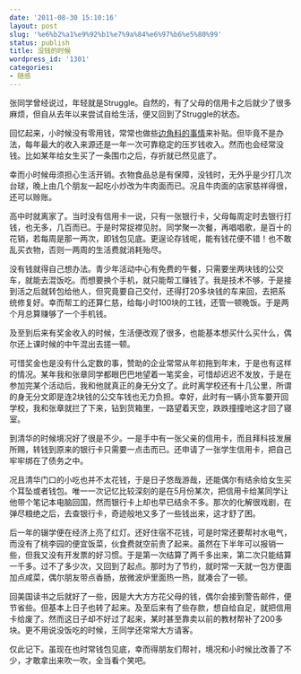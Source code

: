 ```yaml
---
date: '2011-08-30 15:10:16'
layout: post
slug: '%e6%b2%a1%e9%92%b1%e7%9a%84%e6%97%b6%e5%80%99'
status: publish
title: 没钱的时候
wordpress_id: '1301'
categories:
- 随感
---
```


张同学曾经说过，年轻就是Struggle。自然的，有了父母的信用卡之后就少了很多麻烦，但自从去年以来尝试自给生活，便又回到了Struggle的状态。

回忆起来，小时候没有零用钱，常常也做些[边角料的事情](http://jsms.me/%E9%9A%8F%E6%84%9F/used-to-be-an-entrepreneur)来补贴。但毕竟不是办法，每年最大的收入来源还是一年一次可靠稳定的压岁钱收入。然而也会经常没钱。比如某年给女生买了一条围巾之后，存折就已然见底了。

幸而小时候毋须担心生活开销。衣物食品总是有保障，没钱时，无外乎是少打几次台球，晚上由几个朋友一起吃小炒改为牛肉面而已。况且牛肉面的店家慈祥得很，还可以赊账。

高中时就离家了。当时没有信用卡一说，只有一张银行卡，父母每周定时去银行打钱，也无多，几百而已。于是时常捉襟见肘。同学聚一次餐，再唱唱歌，是百十的花销，若每周是那一两次，即钱包见底。更逞论存钱呢，能有钱花便不错！也不敢乱买衣物，否则一两周的生活费就消耗殆尽。

没有钱就得自己想办法。青少年活动中心有免费的午餐，只需要坐两块钱的公交车，就能去混饭吃。而想要换个手机，就只能帮工赚钱了。我是技术不够，于是接到活之后就转包给他人，但究竟要自己交付，还得打20多块钱的车来回，去把系统修复好。幸而帮工的还算仁慈，给每小时100块的工钱，还管一顿晚饭。于是两个月总算赚够了一个手机钱。

及至到后来有奖金收入的时候，生活便改观了很多，也能基本想买什么买什么，偶尔还上课时候的中午混出去搓一顿。

可惜奖金也是没有什么定数的事，赞助的企业常常从年初拖到年末，于是也有这样的情况。某年我和张章同学都眼巴巴地望着一笔奖金，可惜却迟迟不发放，于是在参加完某个活动后，我和他就真正的身无分文了。此时离学校还有十几公里，所谓的身无分文即是连2块钱的公交车钱也无力负担。幸好，此时有一辆小货车要开回学校，我和张章就拦了下来，钻到货箱里，一路望着天空，跌跌撞撞地这才回了寝室。

到清华的时候境况好了很是不少。一是手中有一张父亲的信用卡，而且拜科技发展所赐，转钱到原来的银行卡只需要一点击而已。还申请了一张学生信用卡，把自己牢牢绑在了债务之中。

况且清华门口的小吃也并不太花钱，于是日子悠哉游哉，还能偶尔有结余给女生买个耳坠或者钱包。唯一一次记忆比较深刻的是在5月份某次，把信用卡给某同学让他带个笔记本电脑回国，然而银行卡上却也早已结余不多。那次的化解很戏剧，在弹尽粮绝之后，去查银行卡，奇迹般地又多了一些钱出来，这才舒了困。

后一年的辍学便在经济上亮了红灯。还好住宿不花钱，可是时常还要帮衬水电气，而没有了桃李园的便宜饭菜，伙食费就空前贵了起来。虽然在下半年可以报销一些，但我又没有开发票的好习惯。于是第一次结算了两千多出来，第二次只能结算一千多。过不了多少次，又回到了起点。那时为了节约，就时常一天就一包方便面加点咸菜，偶尔朋友带点香肠，放微波炉里面热一热，就凑合了一顿。

回美国读书之后就好了一些，因是大大方方花父母的钱，偶尔会接到警告邮件，便节省些。但基本上日子也转了起来。及至后来有了些存款，想自给自足，就把信用卡给废了。然而这日子却不好过了起来，某时甚至靠卖以前的教材帮补了200多块。更不用说没饭吃的时候，王同学还常常大方请客。

仅此记下。虽现在也时常钱包见底，幸而得朋友们帮衬，境况和小时候比改善了不少，才敢拿出来吹一吹，全当看个笑吧。
